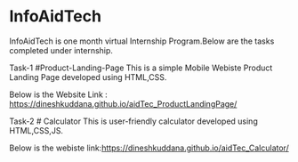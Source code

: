 # InfoAidTech
InfoAidTech is one month virtual Internship Program.Below are the tasks completed under internship.

Task-1 #Product-Landing-Page
This is a simple Mobile Webiste Product Landing Page developed using HTML,CSS.

Below is the Website Link : https://dineshkuddana.github.io/aidTec_ProductLandingPage/




Task-2 # Calculator
This is user-friendly calculator developed using HTML,CSS,JS.

Below is the webiste link:https://dineshkuddana.github.io/aidTec_Calculator/
